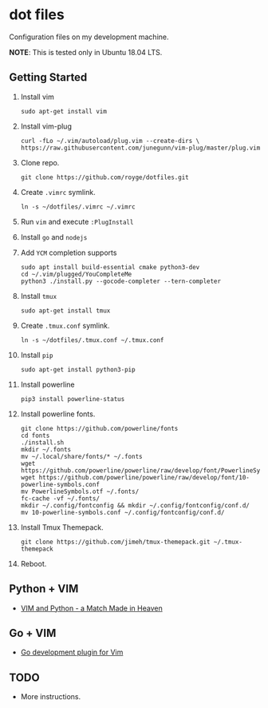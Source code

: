 # dot files

Configuration files on my development machine.

**NOTE**: This is tested only in Ubuntu 18.04 LTS.

## Getting Started
1. Install vim

    ```
    sudo apt-get install vim
    ```

1. Install vim-plug

    ```
    curl -fLo ~/.vim/autoload/plug.vim --create-dirs \
    https://raw.githubusercontent.com/junegunn/vim-plug/master/plug.vim
    ```

1. Clone repo.

    ```
    git clone https://github.com/royge/dotfiles.git
    ```

1. Create ```.vimrc``` symlink.

    ```
    ln -s ~/dotfiles/.vimrc ~/.vimrc
    ```

1. Run ```vim``` and execute ```:PlugInstall```

1. Install `go` and `nodejs`

1. Add `YCM` completion supports

    ```
    sudo apt install build-essential cmake python3-dev
    cd ~/.vim/plugged/YouCompleteMe
    python3 ./install.py --gocode-completer --tern-completer
    ```

1. Install ```tmux```
    
    ```sudo apt-get install tmux```

1. Create ```.tmux.conf``` symlink.

    ```
    ln -s ~/dotfiles/.tmux.conf ~/.tmux.conf
    ```
1. Install `pip`

    ```sudo apt-get install python3-pip```

1. Install powerline

    ```pip3 install powerline-status```

1. Install powerline fonts.

    ```
    git clone https://github.com/powerline/fonts
    cd fonts
    ./install.sh
    mkdir ~/.fonts
    mv ~/.local/share/fonts/* ~/.fonts
    wget https://github.com/powerline/powerline/raw/develop/font/PowerlineSymbols.otf
    wget https://github.com/powerline/powerline/raw/develop/font/10-powerline-symbols.conf
    mv PowerlineSymbols.otf ~/.fonts/
    fc-cache -vf ~/.fonts/
    mkdir ~/.config/fontconfig && mkdir ~/.config/fontconfig/conf.d/
    mv 10-powerline-symbols.conf ~/.config/fontconfig/conf.d/
    ```

1. Install Tmux Themepack.

    ```
    git clone https://github.com/jimeh/tmux-themepack.git ~/.tmux-themepack
    ```

1. Reboot.

## Python + VIM

- [VIM and Python - a Match Made in Heaven](https://realpython.com/blog/python/vim-and-python-a-match-made-in-heaven/)

## Go + VIM

- [Go development plugin for Vim](https://github.com/fatih/vim-go)

TODO
----

* More instructions.
